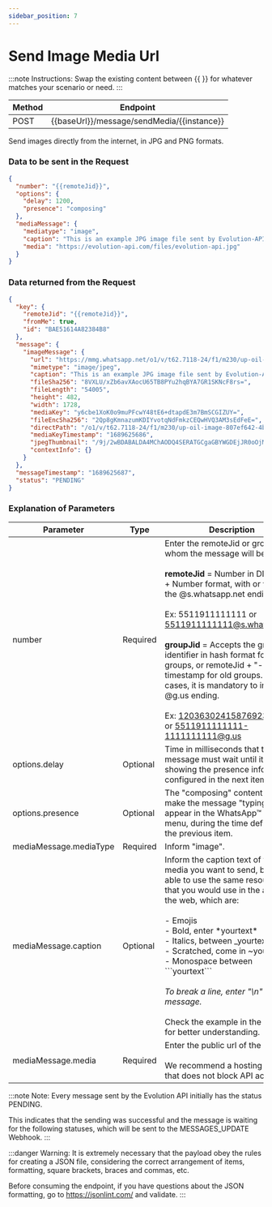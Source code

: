 ```yaml
---
sidebar_position: 7
---
```


# Send Image Media Url

:::note Instructions:
Swap the existing content between {{  }} for whatever matches your scenario or need.
:::

| Method | Endpoint                                   |
| ------ | ------------------------------------------ |
| POST   | {{baseUrl}}/message/sendMedia/{{instance}} |

Send images directly from the internet, in JPG and PNG formats.

### Data to be sent in the Request

```json title=Payload
{
  "number": "{{remoteJid}}",
  "options": {
    "delay": 1200,
    "presence": "composing"
  },
  "mediaMessage": {
    "mediatype": "image",
    "caption": "This is an example JPG image file sent by Evolution-API via URL.",
    "media": "https://evolution-api.com/files/evolution-api.jpg"
  }
}
```

### Data returned from the Request

```json title=Result
{
  "key": {
    "remoteJid": "{{remoteJid}}",
    "fromMe": true,
    "id": "BAE51614A82384B8"
  },
  "message": {
    "imageMessage": {
      "url": "https://mmg.whatsapp.net/o1/v/t62.7118-24/f1/m230/up-oil-image-807ef642-4b4b-4ed9-...",
      "mimetype": "image/jpeg",
      "caption": "This is an example JPG image file sent by Evolution-API via URL.",
      "fileSha256": "8VXLU/xZb6avXAocU65TB8PYu2hqBYA7GR1SKNcF8rs=",
      "fileLength": "54005",
      "height": 482,
      "width": 1728,
      "mediaKey": "y6cbe1XoK0o9muPFcwY48tE6+dtapdE3m7BmSCGIZUY=",
      "fileEncSha256": "2Qp8gKmnazumKDIYvotqNdFmkzCEQwHVQ3AM3sEdFeE=",
      "directPath": "/o1/v/t62.7118-24/f1/m230/up-oil-image-807ef642-4b4b-4ed9-b9b8-c9cc855796...",
      "mediaKeyTimestamp": "1689625686",
      "jpegThumbnail": "/9j/2wBDABALDA4MChAODQ4SERATGCgaGBYWGDEjJR0oOjM9PDkzODdASFxOQERXRTc4UG1RV1...",
      "contextInfo": {}
    }
  },
  "messageTimestamp": "1689625687",
  "status": "PENDING"
}
```

### Explanation of Parameters

<!-- prettier-ignore -->
Parameter | Type | Description
-|-|-
number | Required | Enter the remoteJid or groupJid to whom the message will be sent.<br /><br />**remoteJid** = Number in DDI + DDD + Number format, with or without the @s.whatsapp.net ending.<br /><br />Ex: 5511911111111 or 5511911111111@s.whatsapp.net<br /><br />**groupJid** = Accepts the group identifier in hash format for new groups, or remoteJid + "-" + timestamp for old groups. In this cases, it is mandatory to inform the @g.us ending.<br /><br />Ex: 120363024158769234@g.us or 5511911111111-1111111111@g.us
options.delay | Optional | Time in milliseconds that the message must wait until it is sent, showing the presence information configured in the next item.
options.presence| Optional | The "composing" content will make the message "typing" appear in the WhatsApp™ top menu, during the time defined in the previous item.
mediaMessage.mediaType | Required | Inform "image".
mediaMessage.caption | Optional | Inform the caption text of the media you want to send, being able to use the same resources that you would use in the app or on the web, which are:<br /><br /> - Emojis<br /> - Bold, enter \*yourtext\* <br /> - Italics, between \_yourtext\_ <br /> - Scratched, come in \~yourtext\~ <br /> - Monospace between \```yourtext\``` <br /><br /> _To break a line, enter "\n" in the message._ <br /><br />Check the example in the payload for better understanding.
mediaMessage.media | Required | Enter the public url of the image.<br /><br /> We recommend a hosting service that does not block API access.

:::note Note:
Every message sent by the Evolution API initially has the status PENDING.

This indicates that the sending was successful and the message is waiting for the following statuses, which will be sent to the MESSAGES_UPDATE Webhook.
:::

:::danger Warning:
It is extremely necessary that the payload obey the rules for creating a JSON file, considering the correct arrangement of items, formatting, square brackets, braces and commas, etc.

Before consuming the endpoint, if you have questions about the JSON formatting, go to https://jsonlint.com/ and validate.
:::
